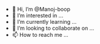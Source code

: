 - 👋 Hi, I’m @Manoj-boop
- 👀 I’m interested in ...
- 🌱 I’m currently learning ...
- 💞️ I’m looking to collaborate on ...
- 📫 How to reach me ...

<!---
Manoj-boop/Manoj-boop is a ✨ special ✨ repository because its `README.md` (this file) appears on your GitHub profile.
You can click the Preview link to take a look at your changes.
--->
